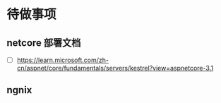 # 待做事项

## netcore 部署文档
- [ ] https://learn.microsoft.com/zh-cn/aspnet/core/fundamentals/servers/kestrel?view=aspnetcore-3.1 

## ngnix 

